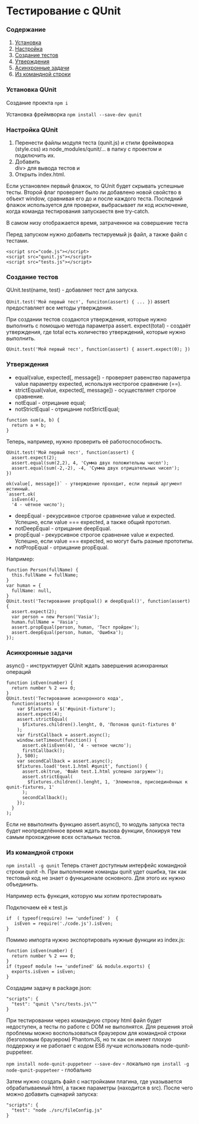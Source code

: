# Тестирование с QUnit
### Содержание
1. [Установка](#Установка-QUnit)
2. [Настройка](#Настройка-QUnit)
3. [Создание тестов](#Создание-тестов)
4. [Утверждения](#Утверждения)
5. [Асинхронные задачи](#Асинхронные-задачи)
6. [Из командной строки](#Из-командной)

### Установка QUnit
Создание проекта
`npm i`

Установка фреймворка
`npm install --save-dev qunit`

### Настройка QUnit
1. Перенести файлы модуля теста (qunit.js) и стили фреймворка (style.css) из node_modules/qunit/... в папку с проектом и подключить их.
2. Добавить <div id = "qunit"></div>div> для вывода тестов и <div id="qunit-fixture"></div>
3. Открыть index.html.

Если установлен первый флажок, то QUnit будет скрывать успешные тесты.
Второй флаг проверяет было ли добавлено новой свойство в объект window, сравнивая его до и после каждого теста.
Последний флажок используется для проверки, выбрасывает ли код исключение, когда команда тестирования запускаестя вне try-catch.

В самом низу отображается время, затраченное на совершение теста

Перед запуском нужно добавить тестируемый js файл, а также файл с тестами.

```
<script src="code.js"></script>
<script src="qunit.js"></script>
<script src="tests.js"></script>
```

### Создание тестов

QUnit.test(name, test) - добавляет тест для запуска.

`QUnit.test('Мой первый тест', funciton(assert) { ... })`
assert предоставляет все методы утверждения.

При создании тестов создаются утверждения, которые нужно выполнить с помощью метода параметра assert.
expect(total) - создаёт утверждения, где total есть количество утверждений, которые нужно выполнить.

`QUnit.test('Мой первый тест', function(assert) { assert.expect(0); })`

### Утверждения

* equal(value, expected[, message]) - проверяет равенство параметра value параметру expected, используя нестрогое сравнение (==).
* strictEqual(value, expected[, message]) - осуществляет строгое сравнение.
* notEqual - отрицание equal;
* notStrictEqual - отрицание notStrictEqual;

```
function sum(a, b) {
  return a + b;
}
```
Теперь, например, нужно проверить её работоспособность.
```
QUnit.test('Мой первый тест', function(assert) {
  assert.expect(2);
  assert.equal(sum(2,2), 4, 'Сумма двух положительны чисел');
  assert.equal(sum(-2,-2), -4, 'Сумма двух отрицательных чисел');
})
```

```
ok(value[, message])` - утверждение проходит, если первый аргумент истинный.
`assert.ok(
  isEven(4), 
  '4 - чётное число');
```

* deepEqual - рекурсивное строгое сравнение value и expected. Успешно, если value === expected, а также общий прототип.
* notDeepEqual - отрицание deepEqual.
* propEqual - рекурсивное строгое сравнение value и expected. Успешно, если value === expected, но могут быть разные прототипы.
* notPropEqual - отрицание propEqual.

Например:
```
function Person(fullName) {
  this.fullName = fullName;
}
var human = {
  fullName: null,
}
QUnit.test('Тестирование propEqual() и deepEqual()', function(assert) {
  assert.expect(2);
  var person = new Person('Vasia');
  human.fullName = 'Vasia';
  assert.propEqual(person, human, 'Тест пройден');
  assert.deepEqual(person, human, 'Ошибка');
});
```

### Асинхронные задачи

async() - инструктирует QUnit ждать завершения асинхранных операций

```
function isEven(number) {
  return number % 2 === 0;
}
QUnit.test('Тестирование асинхронного кода',
  function(assets) {
    var $fixtures = $('#quinit-fixture');
    assert.expect(4);
    assert.strictEqual(
      $fixtures.children().lenght, 0, 'Потоков qunit-fixtures 0'
    );
    var firstCallback = assert.async();
    window.setTimeout(function() {
      assert.ok(isEven(4), '4 - четное число');
      firstCallback();
    }, 500);
    var secondCallback = assert.async();
    $fixtures.load('test.1.html #qunit', function() {
      assert.ok(true, 'Файл test.1.html успешно загружен');
      assert.strictEqual(
        $fixtures.children().lenght, 1, 'Элементов, присоединённых к qunit-fixtures, 1'
      );
      secondCallback();
    });
  }
);
```
Если не ввыполнить функцию assert.async(), то модуль запуска теста будет неопределённое время ждать вызова функции, блокируя тем самым прохождение всех остальных тестов.

### Из командной строки

`npm install -g qunit`
Теперь станет доступным интерфейс командной строки qunit -h.
При выполнениие команды qunit удет ошибка, так как тестовый код не знает о функционале основного. Для этого их нужно объединить.

Например есть функция, которую мы хотим протестировать

Подключаем её к test.js
```
if  ( typeof(require) !== 'undefined' )  {
   isEven = require('./code.js').isEven;
}
```
Помимо импорта нужно экспортировать нужные функции из index.js:
```
function isEven(number) {
  return number % 2 === 0;
}
if (typeof module !== 'undefined' && module.exports) {
  exports.isEven = isEven;
}
```
Создадим задачу в package.json:
```
"scripts": {
  "test": "qunit \"src/tests.js\""
}
```
При тестировании через командную строку html файл будет недоступен, а тесты по работе с DOM не выполнятся. Для решения этой проблемы можно воспользоваться браузером для командной строки (безголовым браузером) PhantomJS, но тк как он имеет плохую поддержку и не работает с кодом ES6 лучше использовать node-qunit-puppeteer.

`npm install node-qunit-puppeteer --save-dev` - локально
`npm install -g node-qunit-puppeteer` - глобально

Затем нужно создать файл с настройками плагина, где указывается обрабатываемый html, а также параметры (находится в src).
После чего можно добавить сценарий запуска:
```
"scripts": {
  "test": "node ./src/fileConfig.js"
}
```



